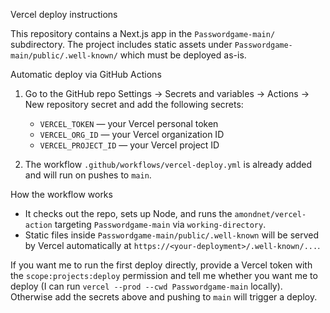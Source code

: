Vercel deploy instructions

This repository contains a Next.js app in the `Passwordgame-main/` subdirectory. The project includes static assets under `Passwordgame-main/public/.well-known/` which must be deployed as-is.

Automatic deploy via GitHub Actions
1. Go to the GitHub repo Settings -> Secrets and variables -> Actions -> New repository secret and add the following secrets:
   - `VERCEL_TOKEN` — your Vercel personal token
   - `VERCEL_ORG_ID` — your Vercel organization ID
   - `VERCEL_PROJECT_ID` — your Vercel project ID

2. The workflow `.github/workflows/vercel-deploy.yml` is already added and will run on pushes to `main`.

How the workflow works
- It checks out the repo, sets up Node, and runs the `amondnet/vercel-action` targeting `Passwordgame-main` via `working-directory`.
- Static files inside `Passwordgame-main/public/.well-known` will be served by Vercel automatically at `https://<your-deployment>/.well-known/...`.

If you want me to run the first deploy directly, provide a Vercel token with the `scope:projects:deploy` permission and tell me whether you want me to deploy (I can run `vercel --prod --cwd Passwordgame-main` locally). Otherwise add the secrets above and pushing to `main` will trigger a deploy.
